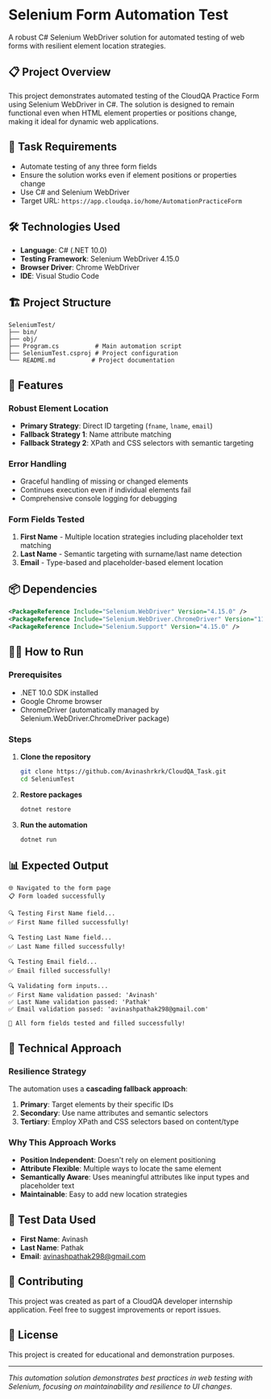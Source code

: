 # Selenium Form Automation Test

A robust C# Selenium WebDriver solution for automated testing of web forms with resilient element location strategies.

## 📋 Project Overview

This project demonstrates automated testing of the CloudQA Practice Form using Selenium WebDriver in C#. The solution is designed to remain functional even when HTML element properties or positions change, making it ideal for dynamic web applications.

## 🎯 Task Requirements

- Automate testing of any three form fields
- Ensure the solution works even if element positions or properties change
- Use C# and Selenium WebDriver
- Target URL: `https://app.cloudqa.io/home/AutomationPracticeForm`

## 🛠️ Technologies Used

- **Language**: C# (.NET 10.0)
- **Testing Framework**: Selenium WebDriver 4.15.0
- **Browser Driver**: Chrome WebDriver
- **IDE**: Visual Studio Code

## 🏗️ Project Structure

```
SeleniumTest/
├── bin/
├── obj/
├── Program.cs          # Main automation script
├── SeleniumTest.csproj # Project configuration
└── README.md          # Project documentation
```

## 🚀 Features

### Robust Element Location
- **Primary Strategy**: Direct ID targeting (`fname`, `lname`, `email`)
- **Fallback Strategy 1**: Name attribute matching
- **Fallback Strategy 2**: XPath and CSS selectors with semantic targeting

### Error Handling
- Graceful handling of missing or changed elements
- Continues execution even if individual elements fail
- Comprehensive console logging for debugging

### Form Fields Tested
1. **First Name** - Multiple location strategies including placeholder text matching
2. **Last Name** - Semantic targeting with surname/last name detection
3. **Email** - Type-based and placeholder-based element location

## 📦 Dependencies

```xml
<PackageReference Include="Selenium.WebDriver" Version="4.15.0" />
<PackageReference Include="Selenium.WebDriver.ChromeDriver" Version="119.0.6045.10500" />
<PackageReference Include="Selenium.Support" Version="4.15.0" />
```

## 🏃‍♂️ How to Run

### Prerequisites
- .NET 10.0 SDK installed
- Google Chrome browser
- ChromeDriver (automatically managed by Selenium.WebDriver.ChromeDriver package)

### Steps
1. **Clone the repository**
   ```bash
   git clone https://github.com/Avinashrkrk/CloudQA_Task.git
   cd SeleniumTest
   ```

2. **Restore packages**
   ```bash
   dotnet restore
   ```

3. **Run the automation**
   ```bash
   dotnet run
   ```

## 📊 Expected Output

```
🌐 Navigated to the form page
📋 Form loaded successfully

🔍 Testing First Name field...
✅ First Name filled successfully!

🔍 Testing Last Name field...
✅ Last Name filled successfully!

🔍 Testing Email field...
✅ Email filled successfully!

🔍 Validating form inputs...
✅ First Name validation passed: 'Avinash'
✅ Last Name validation passed: 'Pathak'
✅ Email validation passed: 'avinashpathak298@gmail.com'

🎉 All form fields tested and filled successfully!
```

## 🔧 Technical Approach

### Resilience Strategy
The automation uses a **cascading fallback approach**:

1. **Primary**: Target elements by their specific IDs
2. **Secondary**: Use name attributes and semantic selectors
3. **Tertiary**: Employ XPath and CSS selectors based on content/type

### Why This Approach Works
- **Position Independent**: Doesn't rely on element positioning
- **Attribute Flexible**: Multiple ways to locate the same element
- **Semantically Aware**: Uses meaningful attributes like input types and placeholder text
- **Maintainable**: Easy to add new location strategies

## 🧪 Test Data Used

- **First Name**: Avinash
- **Last Name**: Pathak
- **Email**: avinashpathak298@gmail.com

## 🤝 Contributing

This project was created as part of a CloudQA developer internship application. Feel free to suggest improvements or report issues.

## 📄 License

This project is created for educational and demonstration purposes.

---

*This automation solution demonstrates best practices in web testing with Selenium, focusing on maintainability and resilience to UI changes.*
